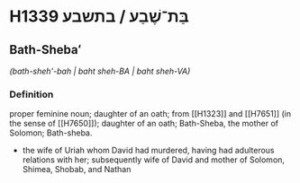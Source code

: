 # H1339 בַּת־שֶׁבַע / בתשבע

## Bath-Shebaʻ

_(bath-sheh'-bah | baht sheh-BA | baht sheh-VA)_

### Definition

proper feminine noun; daughter of an oath; from [[H1323]] and [[H7651]] (in the sense of [[H7650]]); daughter of an oath; Bath-Sheba, the mother of Solomon; Bath-sheba.

- the wife of Uriah whom David had murdered, having had adulterous relations with her; subsequently wife of David and mother of Solomon, Shimea, Shobab, and Nathan
